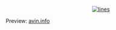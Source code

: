 
<div align="center">

  [![lines](https://sloc.xyz/github/arsvincere/avin.info/?badge-bg-color=E82424&lower=true&label=lines)](https://github.com/arsvincere/avin.info)

</div>

Preview: [avin.info](https://arsvincere.github.io/avin.info/)
